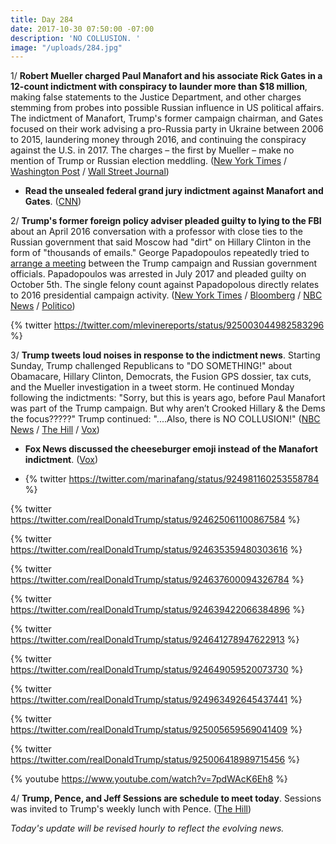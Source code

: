 ```yaml
---
title: Day 284
date: 2017-10-30 07:50:00 -07:00
description: 'NO COLLUSION. '
image: "/uploads/284.jpg"
---
```


1/ **Robert Mueller charged Paul Manafort and his associate Rick Gates in a 12-count indictment with conspiracy to launder more than $18 million**, making false statements to the Justice Department, and other charges stemming from probes into possible Russian influence in US political affairs. The indictment of Manafort, Trump's former campaign chairman, and Gates focused on their work advising a pro-Russia party in Ukraine between 2006 to 2015, laundering money through 2016, and continuing the conspiracy against the U.S. in 2017. The charges – the first by Mueller – make no mention of Trump or Russian election meddling. ([New York Times](https://www.nytimes.com/2017/10/30/us/politics/paul-manafort-indicted.html) / [Washington Post](https://www.washingtonpost.com/world/national-security/manafort-and-former-business-partner-asked-to-surrender-in-connection-with-special-counsel-probe/2017/10/30/6fe051f0-bd67-11e7-959c-fe2b598d8c00_story.html) / [Wall Street Journal](https://www.wsj.com/articles/former-trump-campaign-chairman-paul-manafort-charged-in-russia-probe-1509365767))

* **Read the unsealed federal grand jury indictment against Manafort and Gates**. ([CNN](http://www.cnn.com/2017/10/30/politics/indictment-manafort-gates/index.html))

2/ **Trump's former foreign policy adviser pleaded guilty to lying to the FBI** about an April 2016 conversation with a professor with close ties to the Russian government that said Moscow had "dirt" on Hillary Clinton in the form of "thousands of emails." George Papadopoulos repeatedly tried to [arrange a meeting](https://whatthefuckjusthappenedtoday.com/2017/08/14/day-207/#8-a-junior-trump-campaign-adviser-re) between the Trump campaign and Russian government officials. Papadopoulos was arrested in July 2017 and pleaded guilty on October 5th. The single felony count against Papadopolous directly relates to 2016 presidential campaign activity. ([New York Times](https://www.nytimes.com/2017/10/30/us/politics/george-papadopoulos-russia.html) / [Bloomberg](https://www.bloomberg.com/news/articles/2017-10-30/trump-foreign-policy-adviser-pleaded-guilty-in-mueller-probe) / [NBC News](https://www.nbcnews.com/news/us-news/trump-campaign-adviser-george-papadopoulos-pleads-guilty-lying-n815596) / [Politico](https://www.politico.com/story/2017/10/30/former-trump-campaign-adviser-pleads-guilty-to-lying-to-fbi-about-russia-contacts-244311))

{% twitter https://twitter.com/mlevinereports/status/925003044982583296 %}

3/ **Trump tweets loud noises in response to the indictment news**. Starting Sunday, Trump challenged Republicans to "DO SOMETHING!" about Obamacare, Hillary Clinton, Democrats, the Fusion GPS dossier, tax cuts, and the Mueller investigation in a tweet storm. He continued Monday following the indictments: "Sorry, but this is years ago, before Paul Manafort was part of the Trump campaign. But why aren’t Crooked Hillary & the Dems the focus?????" Trump continued: "....Also, there is NO COLLUSION!" ([NBC News](https://www.nbcnews.com/politics/donald-trump/trump-goes-tweet-storm-about-health-care-clinton-dossier-more-n815416) / [The Hill](http://thehill.com/homenews/administration/357789-trump-on-manafort-indictment-it-was-years-ago-why-isnt-clinton-the) / [Vox](https://www.vox.com/2017/10/30/16570554/manafort-indictment-trump-tweet))

* **Fox News discussed the cheeseburger emoji instead of the Manafort indictment**. ([Vox](https://www.vox.com/policy-and-politics/2017/10/30/16570198/trump-manafort-indictment-fox-news)) 

* {% twitter https://twitter.com/marinafang/status/924981160253558784 %}

{% twitter https://twitter.com/realDonaldTrump/status/924625061100867584 %}

{% twitter https://twitter.com/realDonaldTrump/status/924635359480303616 %}

{% twitter https://twitter.com/realDonaldTrump/status/924637600094326784 %}

{% twitter https://twitter.com/realDonaldTrump/status/924639422066384896 %}

{% twitter https://twitter.com/realDonaldTrump/status/924641278947622913 %}

{% twitter https://twitter.com/realDonaldTrump/status/924649059520073730 %}

{% twitter https://twitter.com/realDonaldTrump/status/924963492645437441 %}

{% twitter https://twitter.com/realDonaldTrump/status/925005659569041409 %}

{% twitter https://twitter.com/realDonaldTrump/status/925006418989715456 %}

{% youtube https://www.youtube.com/watch?v=7pdWAcK6Eh8 %}

4/ **Trump, Pence, and Jeff Sessions are schedule to meet today**. Sessions was invited to Trump's weekly lunch with Pence. ([The Hill](http://thehill.com/homenews/administration/357783-trump-to-lunch-with-sessions-amid-manafort-charges))

*Today's update will be revised hourly to reflect the evolving news.*
